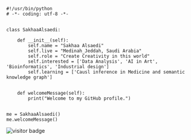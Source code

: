     #!/usr/bin/python
    # -*- coding: utf-8 -*-
    
    
    class SakhaaAlsaedi:
    
        def __init__(self):
            self.name = "Sakhaa Alsaedi"
            self.live = "Medinah_Jeddah, Saudi Arabia"
            self.role = "Create Creativity in this world"
            self.interested = ['Data Analysis', 'AI in Art', 'Bioinformatics', 'Industrial design']
            self.learning = ['Causl inference in Medicine and semantic knowledge graph']
            
    
        def welcomeMessage(self):
            print("Welcome to my GitHub profile.")
    
    
    me = SakhaaAlsaedi()
    me.welcomeMessage()
![visitor badge](https://visitor-badge.glitch.me/badge?page_id=jwenjian.visitor-badge)
